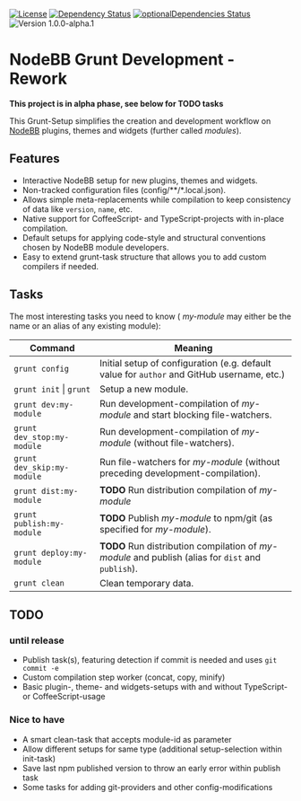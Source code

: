 [![License](https://img.shields.io/badge/license-MIT-blue.svg?style=flat)](LICENSE)
[![Dependency Status](https://david-dm.org/frissdiegurke/nodebb-grunt-development/rework.svg)](https://david-dm.org/frissdiegurke/nodebb-grunt-development/rework)
[![optionalDependencies Status](https://david-dm.org/frissdiegurke/nodebb-grunt-development/rework/optional-status.svg)](https://david-dm.org/frissdiegurke/nodebb-grunt-development/rework#info=optionalDependencies)
![Version 1.0.0-alpha.1](https://img.shields.io/badge/version-1.0.0--alpha.1-lightgrey.svg)

# NodeBB Grunt Development - Rework

**This project is in alpha phase, see below for TODO tasks**

This Grunt-Setup simplifies the creation and development workflow on [NodeBB](https://nodebb.org/) plugins, themes and widgets (further called *modules*).

## Features

 + Interactive NodeBB setup for new plugins, themes and widgets.
 + Non-tracked configuration files (config/\*\*/\*.local.json).
 + Allows simple meta-replacements while compilation to keep consistency of data like `version`, `name`, etc.
 + Native support for CoffeeScript- and TypeScript-projects with in-place compilation.
 + Default setups for applying code-style and structural conventions chosen by NodeBB module developers.
 + Easy to extend grunt-task structure that allows you to add custom compilers if needed.

## Tasks

The most interesting tasks you need to know ( *my-module* may either be the name or an alias of any existing module):

|Command|Meaning|
|---|---|
|`grunt config`|Initial setup of configuration (e.g. default value for `author` and GitHub username, etc.)|
|`grunt init` \| `grunt`|Setup a new module.|
|`grunt dev:my-module`|Run development-compilation of *my-module* and start blocking file-watchers.|
|`grunt dev_stop:my-module`|Run development-compilation of *my-module* (without file-watchers).|
|`grunt dev_skip:my-module`|Run file-watchers for *my-module* (without preceding development-compilation).|
|`grunt dist:my-module`|**TODO** Run distribution compilation of *my-module*|
|`grunt publish:my-module`|**TODO** Publish *my-module* to npm/git (as specified for *my-module*).|
|`grunt deploy:my-module`|**TODO** Run distribution compilation of *my-module* and publish (alias for `dist` and `publish`).|
|`grunt clean`|Clean temporary data.|

## TODO

### until release

 + Publish task(s), featuring detection if commit is needed and uses `git commit -e`
 + Custom compilation step worker (concat, copy, minify)
 + Basic plugin-, theme- and widgets-setups with and without TypeScript- or CoffeeScript-usage
 
### Nice to have

 + A smart clean-task that accepts module-id as parameter
 + Allow different setups for same type (additional setup-selection within init-task)
 + Save last npm published version to throw an early error within publish task
 + Some tasks for adding git-providers and other config-modifications
